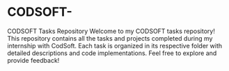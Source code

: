 # CODSOFT-
CODSOFT Tasks Repository Welcome to my CODSOFT tasks repository! This repository contains all the tasks and projects completed during my internship with CodSoft. Each task is organized in its respective folder with detailed descriptions and code implementations.  Feel free to explore and provide feedback!
